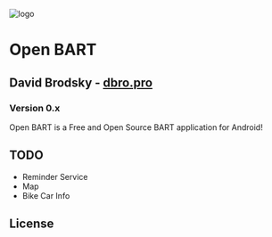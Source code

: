 ![logo](http://i.imgur.com/vuBgY.png)

# Open BART

## David Brodsky - [dbro.pro](http://dbro.pro)

### Version 0.x

Open BART is a Free and Open Source BART application for Android!

## TODO

* Reminder Service
* Map
* Bike Car Info

## License

